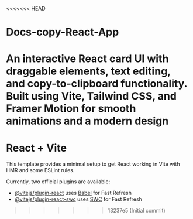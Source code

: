 <<<<<<< HEAD
# Docs-copy-React-App
An interactive React card UI with draggable elements, text editing, and copy-to-clipboard functionality. Built using Vite, Tailwind CSS, and Framer Motion for smooth animations and a modern design
=======
# React + Vite

This template provides a minimal setup to get React working in Vite with HMR and some ESLint rules.

Currently, two official plugins are available:

- [@vitejs/plugin-react](https://github.com/vitejs/vite-plugin-react/blob/main/packages/plugin-react/README.md) uses [Babel](https://babeljs.io/) for Fast Refresh
- [@vitejs/plugin-react-swc](https://github.com/vitejs/vite-plugin-react-swc) uses [SWC](https://swc.rs/) for Fast Refresh
>>>>>>> 13237e5 (Initial commit)
